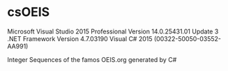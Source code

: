 # csOEIS
Microsoft Visual Studio 2015 Professional Version 14.0.25431.01 Update 3
.NET Framework Version 4.7.03190
Visual C# 2015 (00322-50050-03552-AA991)

Integer Sequences of the famos OEIS.org generated by C#
